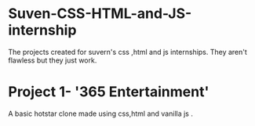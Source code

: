 # Suven-CSS-HTML-and-JS-internship

The projects created for suvern's css ,html and js internships.
They aren't flawless but they just work.

# Project 1- '365 Entertainment'

A basic hotstar clone made using css,html and vanilla js .
